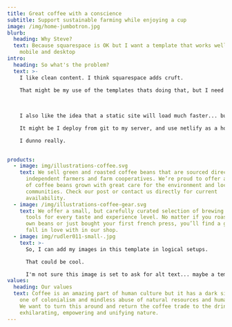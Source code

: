 ```yaml
---
title: Great coffee with a conscience
subtitle: Support sustainable farming while enjoying a cup
image: /img/home-jumbotron.jpg
blurb:
  heading: Why Steve?
  text: Because squarespace is OK but I want a template that works well across
    mobile and desktop
intro:
  heading: So what's the problem?
  text: >-
    I like clean content. I think squarespace adds cruft.

    That might be my use of the templates thats doing that, but I need to give this a go.
    
    
    
    I also like the idea that a static site will load much faster... but I could be wrong.

    It might be I deploy from git to my server, and use netlify as a host backup/preview staging site?

    I dunno really.
    

products:
  - image: img/illustrations-coffee.svg
    text: We sell green and roasted coffee beans that are sourced directly from
      independent farmers and farm cooperatives. We’re proud to offer a variety
      of coffee beans grown with great care for the environment and local
      communities. Check our post or contact us directly for current
      availability.
  - image: /img/illustrations-coffee-gear.svg
    text: We offer a small, but carefully curated selection of brewing gear and
      tools for every taste and experience level. No matter if you roast your
      own beans or just bought your first french press, you’ll find a gadget to
      fall in love with in our shop.
  - image: img/rudler011-small-.jpg
    text: >-
      So, I can add my images in this template in logical setups.

      That could be cool.

      I'm not sure this image is set to ask for alt text... maybe a template thing.
values:
  heading: Our values
  text: Coffee is an amazing part of human culture but it has a dark side too –
    one of colonialism and mindless abuse of natural resources and human lives.
    We want to turn this around and return the coffee trade to the drink’s
    exhilarating, empowering and unifying nature.
---
```

